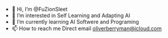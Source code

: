 - 👋 Hi, I’m @FuZionSleet
- 👀 I’m interested in Self Learning and Adapting AI
- 🌱 I’m currently learning AI Softwere and Programing
- 📫 How to reach me Direct email oliverberryman@icloud.com 
